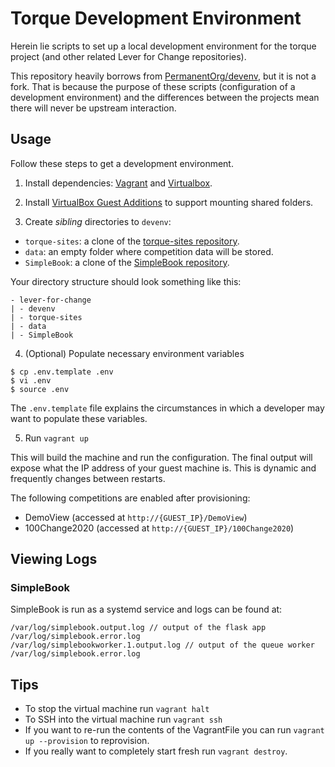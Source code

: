 # Torque Development Environment

Herein lie scripts to set up a local development environment for the torque project (and other related Lever for Change repositories).

This repository heavily borrows from [PermanentOrg/devenv](https://github.com/PermanentOrg/devenv), but it is not a fork. That is because the purpose of these scripts (configuration of a development environment) and the differences between the projects mean there will never be upstream interaction.

## Usage
Follow these steps to get a development environment.

1. Install dependencies: [Vagrant](https://www.vagrantup.com/downloads) and [Virtualbox](https://www.virtualbox.org/wiki/Downloads).

2. Install [VirtualBox Guest Additions](https://www.virtualbox.org/manual/ch04.html) to support mounting shared folders.

3. Create *sibling* directories to `devenv`:

* `torque-sites`: a clone of the [torque-sites repository](https://github.com/OpenTechStrategies/torque-sites).
* `data`: an empty folder where competition data will be stored.
* `SimpleBook`: a clone of the [SimpleBook repository](https://github.com/OpenTechStrategies/SimpleBook).

Your directory structure should look something like this:
```
- lever-for-change
| - devenv
| - torque-sites
| - data
| - SimpleBook
```

4. (Optional) Populate necessary environment variables

```
$ cp .env.template .env
$ vi .env
$ source .env
```

The `.env.template` file explains the circumstances in which a developer may want to populate these variables.

5. Run `vagrant up`

This will build the machine and run the configuration. The final output will expose what the IP address of your guest machine is. This is dynamic and frequently changes between restarts.

The following competitions are enabled after provisioning:

* DemoView (accessed at `http://{GUEST_IP}/DemoView`)
* 100Change2020 (accessed at `http://{GUEST_IP}/100Change2020`)

## Viewing Logs

### SimpleBook

SimpleBook is run as a systemd service and logs can be found at:

```
/var/log/simplebook.output.log // output of the flask app
/var/log/simplebook.error.log
/var/log/simplebookworker.1.output.log // output of the queue worker
/var/log/simplebook.error.log
```

## Tips

* To stop the virtual machine run `vagrant halt`
* To SSH into the virtual machine run `vagrant ssh`
* If you want to re-run the contents of the VagrantFile you can run `vagrant up --provision` to reprovision.
* If you really want to completely start fresh run `vagrant destroy`.
